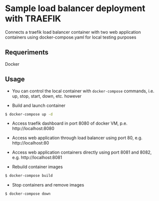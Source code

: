 # Sample load balancer deployment with TRAEFIK

Connects a traefik load balancer container with two web application containers using docker-compose.yaml for local testing purposes

## Requeriments

Docker

## Usage
- You can control the local container with ```docker-compose``` commands, i.e. up, stop, start, down, etc. however

- Build and launch container

```bash
$ docker-compose up -d
```

- Access traefik dashboard in port 8080 of docker VM, p.e. http://localhost:8080

- Access web application through load balancer using port 80, e.g. http://localhost:80

- Access web application containers directly using port 8081 and 8082, e.g. http://localhost:8081

- Rebuild container images

```bash
$ docker-compose build
```
- Stop containers and remove images

```bash
$ docker-compose down
```
